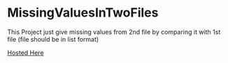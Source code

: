 # MissingValuesInTwoFiles
This Project just give missing values from 2nd file by comparing it with 1st file (file should be in list format)

[Hosted Here](https://missingvaluesintwofiles.netlify.com/)
